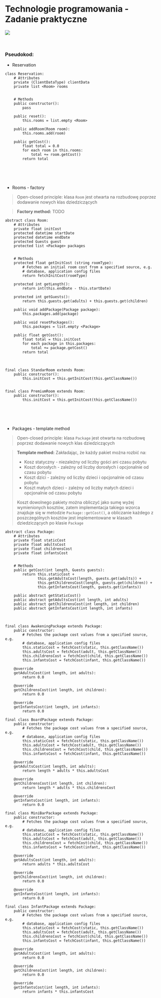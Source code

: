 # Technologie programowania - Zadanie praktyczne

![](domain.png)

<br />

### Pseudokod:

* Reservation

```
class Reservation:
    # Attributes
    prviate (ClientDataType) clientData
    private list <Room> rooms


    # Methods
    public constructor():
        pass

    public reset():
        this.rooms = list.empty <Room>

    public addRoom(Room room):
        this.rooms.add(room)

    public getCost():
        float total = 0.0
        for each room in this.rooms:
            total += room.getCost()
        return total
```

<br />
<br />
<br />

* Rooms - factory 

> Open-closed principle: klasa `Room` jest otwarta na rozbudowę poprzez dodawanie nowych klas dziedziczących

> **Factory method:** TODO

```
abstract class Room:
    # Attributes
    private float initCost
    protected datetime startDate
    protected datetime endDate
    protected Guests guest
    protected list <Package> packages


    # Methods
    protected float getInitCost (string roomType):
        # Fetches an initial room cost from a specified source, e.g.
        # database, application config files
        return fetchInitCost(roomType)

    protected int getLength():
        return int(this.endDate - this.startDate)

    protected int getGuests():
        return this.guests.get(adults) + this.guests.get(children)

    public void addPackage(Package package):
        this.packages.add(package)

    public void resetPackages():
        this.packages = list.empty <Package>

    public float getCost():
        float total = this.initCost
        for each package in this.packages:
            total += package.getCost()
        return total
```

<br />

```
final class StandarRoom extends Room:
    public constructor():
        this.initCost = this.getInitCost(this.getClassName())


final class PremiumRoom extends Room:
    public constructor():
        this.initCost = this.getInitCost(this.getClassName())
```

<br />
<br />
<br />

* Packages - template method

> Open-closed principle: klasa `Package` jest otwarta na rozbudowę poprzez dodawanie nowych klas dziedziczących

> **Template method:** Zakładając, że każdy pakiet można rozbić na:
> 
> * Kosz statyczny - niezależny od liczby gości ani czasu pobytu
> * Koszt dorosłych - zależny od liczby dorosłych i opcjonalnie od czasu pobytu
> * Koszt dzici - zależny od liczby dzieci i opcjonalnie od czasu pobytu
> * Koszt małych dzieci - zależny od liczby małych dzieci i opcjonalnie od czasu pobytu
> 
> Koszt dowolnego pakiety można obliczyć jako sumę wyżej wymienionych kosztów, zatem implementacja takiego wzorca znajduje się w metodzie `Package::getCost()`, a obliczanie każdego z poszczególnych kosztów jest implementowane w klasach dziedziczących po klasie `Package`

```
abstract class Package:
    # Attributes
    private float staticCost
    private float adultsCost
    private float childrensCost
    private float infantsCost


    # Methods
    public getCost(int length, Guests guests):
        return this.staticCost +
               this.getAdultsCost(length, guests.get(adults)) +
               this.getChildrensCost(length, guests.get(children)) +
               this.getInfantsCost(length, guests.get(infants))

    public abstract getStaticCost()
    public abstract getAdultsCost(int length, int adults)
    public abstract getChildrensCost(int length, int children)
    public abstract getInfantsCost(int length, int infants)
```

<br />

```
final class AwakeningPackage extends Package:
    public constructor:
        # Fetches the package cost values from a specified source, e.g.
        # database, application config files
        this.staticCost = fetchCost(static, this.getClassName())
        this.adultsCost = fetchCost(adult, this.getClassName())
        this.childrensCost = fetchCost(child, this.getClassName())
        this.infantsCost = fetchCost(infant, this.getClassName())

    @override 
    getAdultsCost(int length, int adults):
        return 0.0

    @override 
    getChildrensCost(int length, int children):
        return 0.0

    @override 
    getInfantsCost(int length, int infants):
        return 0.0
```

```
final class BoardPackage extends Package:
    public constructor:
        # Fetches the package cost values from a specified source, e.g.
        # database, application config files
        this.staticCost = fetchCost(static, this.getClassName())
        this.adultsCost = fetchCost(adult, this.getClassName())
        this.childrensCost = fetchCost(child, this.getClassName())
        this.infantsCost = fetchCost(infant, this.getClassName())

    @override 
    getAdultsCost(int length, int adults):
        return length * adults * this.adultsCost

    @override 
    getChildrensCost(int length, int children):
        return length * adults * this.childrensCost

    @override 
    getInfantsCost(int length, int infants):
        return 0.0
```

```
final class MiniBarPackage extends Package:
    public constructor:
        # Fetches the package cost values from a specified source, e.g.
        # database, application config files
        this.staticCost = fetchCost(static, this.getClassName())
        this.adultsCost = fetchCost(adult, this.getClassName())
        this.childrensCost = fetchCost(child, this.getClassName())
        this.infantsCost = fetchCost(infant, this.getClassName())

    @override 
    getAdultsCost(int length, int adults):
        return adults * this.adultsCost

    @override 
    getChildrensCost(int length, int children):
        return 0.0

    @override 
    getInfantsCost(int length, int infants):
        return 0.0
```

```
final class InfantPackage extends Package:
    public constructor:
        # Fetches the package cost values from a specified source, e.g.
        # database, application config files
        this.staticCost = fetchCost(static, this.getClassName())
        this.adultsCost = fetchCost(adult, this.getClassName())
        this.childrensCost = fetchCost(child, this.getClassName())
        this.infantsCost = fetchCost(infant, this.getClassName())

    @override 
    getAdultsCost(int length, int adults):
        return 0.0

    @override 
    getChildrensCost(int length, int children):
        return 0.0

    @override 
    getInfantsCost(int length, int infants):
        return infants * this.infantsCost
```